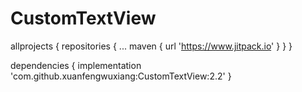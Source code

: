 # CustomTextView


allprojects {
		repositories {
			...
			maven { url 'https://www.jitpack.io' }
		}
	}
  
  
  
  dependencies {
	        implementation 'com.github.xuanfengwuxiang:CustomTextView:2.2'
	}


